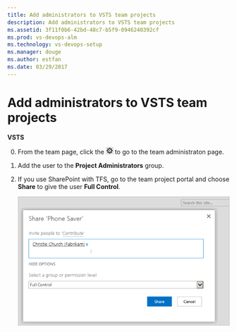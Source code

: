```yaml
---
title: Add administrators to VSTS team projects  
description: Add administrators to VSTS team projects 
ms.assetid: 3f11f0b6-42bd-48c7-b5f9-0946240392cf
ms.prod: vs-devops-alm
ms.technology: vs-devops-setup
ms.manager: douge  
ms.author: estfan  
ms.date: 03/29/2017
---
```


# Add administrators to VSTS team projects

**VSTS**

0. From the team page, click the ![Settings icon](_img/admin-gear-icon.png) to go to the team administraton page.

0. Add the user to the **Project Administrators** group.

0. If you use SharePoint with TFS, go to the team project portal and choose **Share** to give the user **Full Control**.

    ![Choose the SharePoint group and add users](_img/add-administrator-tfs/invite-administrators.png)

